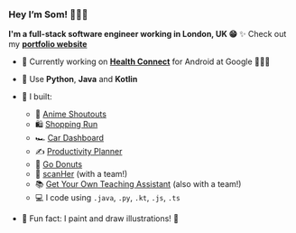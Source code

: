 ### Hey I’m Som! 👩🏾‍💻
**I'm a full-stack software engineer working in London, UK 😁**
✨ Check out my [**portfolio website**](https://www.somunachima.com/)

- 🦾 Currently working on **[Health Connect](https://developer.android.com/health-and-fitness/guides/health-connect)** for Android at Google 🏃🏾‍♀️
- 🌱 Use **Python**, **Java** and **Kotlin**
- 🚀 I built:
    - 🧃 [Anime Shoutouts](https://github.com/somunachima/anime-shoutouts)
    - 🛍 [Shopping Run](https://github.com/somunachima/shopping-run/tree/main) 
    - 🏎 [Car Dashboard](https://car-dashboard-ten.vercel.app/) 
    - ✍️ [Productivity Planner](https://productivity-planner-sigma.vercel.app/) 
    - 🍩 [Go Donuts](https://somunachima.github.io/threejs-donut/)
    - 🩻   [scanHer](https://github.com/somunachima/scanher) (with a team!)
    - 📚 [Get Your Own Teaching Assistant](https://github.com/AranSeehra/gyota) (also with a team!)
    - 💻 I code using `.java`, `.py`, `.kt`, `.js`, `.ts` 
    
- 🤗 Fun fact: I paint and draw illustrations! 🎨  
